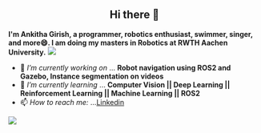 <h2 align="center"><b> Hi there 👋 </b></h2>

<b>I'm Ankitha Girish, a programmer, robotics enthusiast, swimmer, singer, and more😄. 
I am doing my masters in Robotics at RWTH Aachen University.</b>
<img src="https://user-images.githubusercontent.com/73097560/115834477-dbab4500-a447-11eb-908a-139a6edaec5c.gif">
- 🔭 *I’m currently working on*      ... **Robot navigation using ROS2 and Gazebo, Instance segmentation on videos**
- 🌱 *I’m currently learning*        ... **Computer Vision || Deep Learning || Reinforcement Learning || Machine Learning || ROS2**
- 📫 *How to reach me:*              ...[Linkedin](https://www.linkedin.com/in/ankitha-girish-311392145)
<img src="https://user-images.githubusercontent.com/73097560/115834477-dbab4500-a447-11eb-908a-139a6edaec5c.gif">
